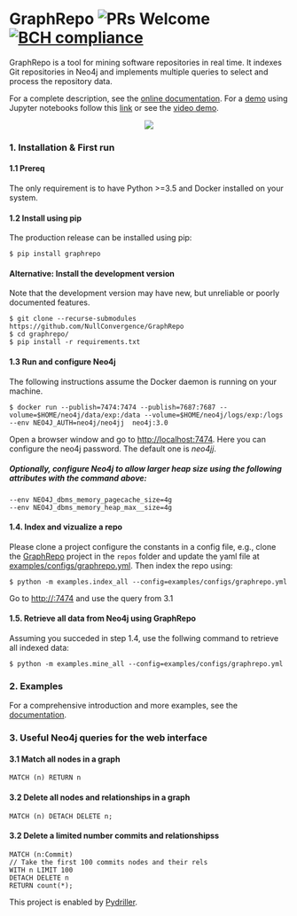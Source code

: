 # GraphRepo ![PRs Welcome](https://img.shields.io/badge/PRs-welcome-brightgreen.svg?style=flat-square) [![BCH compliance](https://bettercodehub.com/edge/badge/NullConvergence/GraphRepo?branch=develop)](https://bettercodehub.com/)

GraphRepo is a tool for mining software repositories in real time. It indexes Git repositories in Neo4j and implements multiple queries to select and process the repository data.

For a complete description, see the [online documentation](https://graphrepo.readthedocs.io/en/latest/).
For a [demo](https://github.com/NullConvergence/GraphRepo-Demo) using Jupyter notebooks follow this [link](https://github.com/NullConvergence/GraphRepo-Demo) or see the [video demo](https://www.youtube.com/watch?v=x1ha0fRltGI).

<p align="center">
  <img src="https://raw.githubusercontent.com/NullConvergence/GraphRepo/develop/docs/source/GraphRepoSchema.svg">
</p>

###  1. Installation & First run

#### 1.1 Prereq
The only requirement is to have Python >=3.5 and Docker installed on your system.

#### 1.2 Install using pip

The production release can be installed using pip:

```
$ pip install graphrepo
```

#### Alternative: Install the development version

Note that the development version may have new, but unreliable or poorly documented features.

```
$ git clone --recurse-submodules https://github.com/NullConvergence/GraphRepo
$ cd graphrepo/
$ pip install -r requirements.txt
```


#### 1.3 Run and configure Neo4j

The following instructions assume the Docker daemon is running on your machine.

```
$ docker run --publish=7474:7474 --publish=7687:7687 --volume=$HOME/neo4j/data/exp:/data --volume=$HOME/neo4j/logs/exp:/logs --env NEO4J_AUTH=neo4j/neo4jj  neo4j:3.0
```

Open a browser window and go to [http://localhost:7474](http://localhost:7474). Here you can configure the neo4j password.
The default one is *neo4jj*.

##### Optionally, configure Neo4j to allow larger heap size using the following attributes with the command above:

```
--env NEO4J_dbms_memory_pagecache_size=4g
--env NEO4J_dbms_memory_heap_max__size=4g
```

#### 1.4. Index and vizualize a repo

Please clone a project configure the constants in a config file, e.g., clone
the [GraphRepo](https://github.com/NullConvergence/GraphRepo) project in the ``repos`` folder and update the yaml file at [examples/configs/graphrepo.yml](https://github.com/NullConvergence/GraphRepo/blob/develop/examples/configs/graphrepo.yml).
Then index the repo using:

```
$ python -m examples.index_all --config=examples/configs/graphrepo.yml
```

Go to [http://<neo4j-address>:7474](http://<>:7474) and use the query from 3.1


#### 1.5. Retrieve all data from Neo4j using GraphRepo

Assuming you succeded in step 1.4, use the follwing command to retrieve all indexed data:

```
$ python -m examples.mine_all --config=examples/configs/graphrepo.yml
```


### 2. Examples

For a comprehensive introduction and more examples, see the [documentation](https://graphrepo.readthedocs.io/en/latest/examples.html).



### 3. Useful Neo4j queries for the web interface

#### 3.1 Match all nodes in a graph
```
MATCH (n) RETURN n
```


#### 3.2 Delete all nodes and relationships in a graph

```
MATCH (n) DETACH DELETE n;
```

#### 3.2 Delete a limited number commits and relationshipss

```
MATCH (n:Commit)
// Take the first 100 commits nodes and their rels
WITH n LIMIT 100
DETACH DELETE n
RETURN count(*);
```



This project is enabled by [Pydriller](https://github.com/ishepard/pydriller).
